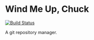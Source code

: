 # Wind Me Up, Chuck

[![Build Status](https://travis-ci.org/mfinelli/wmuc.svg?branch=master)](https://travis-ci.org/mfinelli/wmuc)

A git repository manager.
